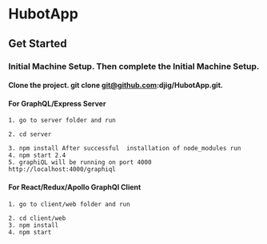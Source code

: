 # HubotApp
 
## Get Started

### Initial Machine Setup.  Then complete the Initial Machine Setup.
#### Clone the project. git clone git@github.com:djig/HubotApp.git.

#### For GraphQL/Express Server 

    1. go to server folder and run

    2. cd server

    3. npm install After successful  installation of node_modules run
    4. npm start 2.4
    5. graphiQL will be running on port 4000 http://localhost:4000/graphiql


#### For React/Redux/Apollo GraphQl Client

    1. go to client/web folder and run

    2. cd client/web
    3. npm install
    4. npm start
